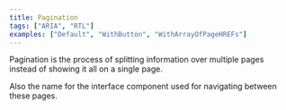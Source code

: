 ```yaml
---
title: Pagination
tags: ["ARIA", "RTL"]
examples: ["Default", "WithButton", "WithArrayOfPageHREFs"]
---
```


Pagination is the process of splitting information over multiple pages instead of showing it all on a single page.

Also the name for the interface component used for navigating between these pages.
